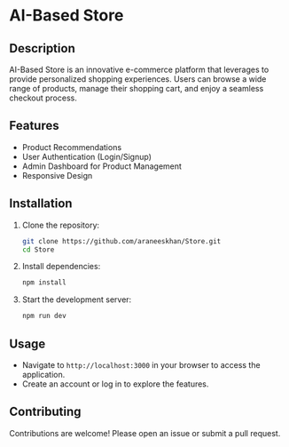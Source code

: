# AI-Based Store

## Description
AI-Based Store is an innovative e-commerce platform that leverages to provide personalized shopping experiences. Users can browse a wide range of products, manage their shopping cart, and enjoy a seamless checkout process.

## Features
- Product Recommendations
- User Authentication (Login/Signup)
- Admin Dashboard for Product Management
- Responsive Design

## Installation
1. Clone the repository:
   ```bash
   git clone https://github.com/araneeskhan/Store.git
   cd Store
   ```
2. Install dependencies:
   ```bash
   npm install
   ```
3. Start the development server:
   ```bash
   npm run dev
   ```

## Usage
- Navigate to `http://localhost:3000` in your browser to access the application.
- Create an account or log in to explore the features.

## Contributing
Contributions are welcome! Please open an issue or submit a pull request.


